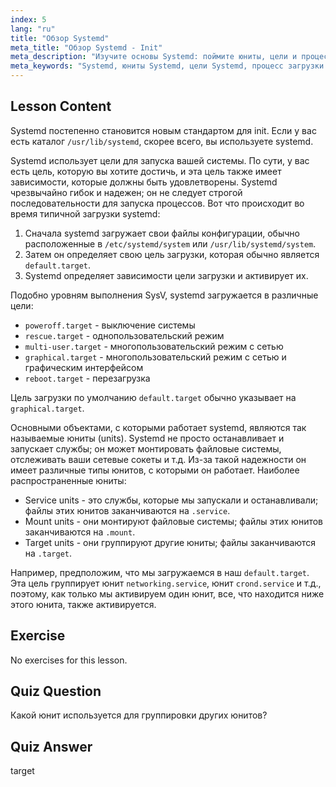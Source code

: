 ```yaml
---
index: 5
lang: "ru"
title: "Обзор Systemd"
meta_title: "Обзор Systemd - Init"
meta_description: "Изучите основы Systemd: поймите юниты, цели и процесс загрузки. Узнайте, как Systemd управляет службами и состояниями системы в Linux. Начните свой путь!"
meta_keywords: "Systemd, юниты Systemd, цели Systemd, процесс загрузки Linux, службы Linux, для начинающих, учебник, руководство"
---
```


## Lesson Content

Systemd постепенно становится новым стандартом для init. Если у вас есть каталог `/usr/lib/systemd`, скорее всего, вы используете systemd.

Systemd использует цели для запуска вашей системы. По сути, у вас есть цель, которую вы хотите достичь, и эта цель также имеет зависимости, которые должны быть удовлетворены. Systemd чрезвычайно гибок и надежен; он не следует строгой последовательности для запуска процессов. Вот что происходит во время типичной загрузки systemd:

1. Сначала systemd загружает свои файлы конфигурации, обычно расположенные в `/etc/systemd/system` или `/usr/lib/systemd/system`.
2. Затем он определяет свою цель загрузки, которая обычно является `default.target`.
3. Systemd определяет зависимости цели загрузки и активирует их.

Подобно уровням выполнения SysV, systemd загружается в различные цели:

- `poweroff.target` - выключение системы
- `rescue.target` - однопользовательский режим
- `multi-user.target` - многопользовательский режим с сетью
- `graphical.target` - многопользовательский режим с сетью и графическим интерфейсом
- `reboot.target` - перезагрузка

Цель загрузки по умолчанию `default.target` обычно указывает на `graphical.target`.

Основными объектами, с которыми работает systemd, являются так называемые юниты (units). Systemd не просто останавливает и запускает службы; он может монтировать файловые системы, отслеживать ваши сетевые сокеты и т.д. Из-за такой надежности он имеет различные типы юнитов, с которыми он работает. Наиболее распространенные юниты:

- Service units - это службы, которые мы запускали и останавливали; файлы этих юнитов заканчиваются на `.service`.
- Mount units - они монтируют файловые системы; файлы этих юнитов заканчиваются на `.mount`.
- Target units - они группируют другие юниты; файлы заканчиваются на `.target`.

Например, предположим, что мы загружаемся в наш `default.target`. Эта цель группирует юнит `networking.service`, юнит `crond.service` и т.д., поэтому, как только мы активируем один юнит, все, что находится ниже этого юнита, также активируется.

## Exercise

No exercises for this lesson.

## Quiz Question

Какой юнит используется для группировки других юнитов?

## Quiz Answer

target
